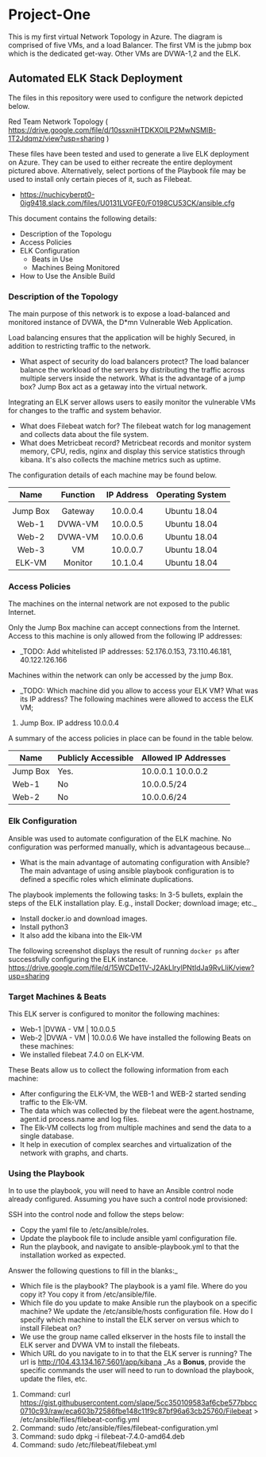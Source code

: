 # Project-One
This is my first virtual Network Topology in Azure. The diagram is comprised of five VMs, and a load Balancer. The first VM is the jubmp box which is the dedicated get-way. Other VMs are DVWA-1,2 and the ELK. 

## Automated ELK Stack Deployment

The files in this repository were used to configure the network depicted below.

Red Team Network Topology ( https://drive.google.com/file/d/10ssxniHTDKXOlLP2MwNSMIB-1T2Jdqmz/view?usp=sharing )

These files have been tested and used to generate a live ELK deployment on Azure. They can be used to either recreate the entire deployment pictured above. Alternatively, select portions of the Playbook file may be used to install only certain pieces of it, such as Filebeat.

  - https://nuchicyberpt0-0ig9418.slack.com/files/U0131LVGFE0/F0198CU53CK/ansible.cfg

This document contains the following details:
- Description of the Topologu
- Access Policies
- ELK Configuration
  - Beats in Use
  - Machines Being Monitored
- How to Use the Ansible Build


### Description of the Topology

The main purpose of this network is to expose a load-balanced and monitored instance of DVWA, the D*mn Vulnerable Web Application.

Load balancing ensures that the application will be highly Secured, in addition to restricting traffic to the network.
- What aspect of security do load balancers protect? The load balancer balance the workload of the servers by distributing the traffic across multiple servers inside the network. 
What is the advantage of a jump box? Jump Box act as a getaway into the virtual network.

Integrating an ELK server allows users to easily monitor the vulnerable VMs for changes to the traffic and system behavior.
 - What does Filebeat watch for? The filebeat watch for log management and collects data about the file system. 
 - What does Metricbeat record? Metricbeat records and monitor system memory, CPU, redis, nginx and display this service statistics through kibana. It's also collects the machine metrics such as uptime. 

The configuration details of each machine may be found below.


|   Name   	| Function  	| IP Address 	| Operating System 	|
|:--------:	|:---------:	|:----------:	|:----------------:	|
|          	|           	|            	|                  	|
| Jump Box 	|  Gateway  	|  10.0.0.4  	|   Ubuntu 18.04   	|
|   Web-1  	|  DVWA-VM  	|  10.0.0.5  	|   Ubuntu 18.04   	|
|   Web-2  	|  DVWA-VM   	|  10.0.0.6 	|   Ubuntu 18.04   	|
|   Web-3  	|    VM     	|  10.0.0.7  	|   Ubuntu 18.04   	|
| ELK-VM   	| Monitor   	|  10.1.0.4  	|   Ubuntu 18.04   	|

### Access Policies

The machines on the internal network are not exposed to the public Internet. 

Only the Jump Box machine can accept connections from the Internet. Access to this machine is only allowed from the following IP addresses:
- _TODO: Add whitelisted IP addresses: 52.176.0.153, 73.110.46.181, 40.122.126.166

Machines within the network can only be accessed by the jump Box.
- _TODO: Which machine did you allow to access your ELK VM? What was its IP address?
The following machines were allowed to access the ELK VM;
1. Jump Box. IP address 10.0.0.4


A summary of the access policies in place can be found in the table below.

| Name     | Publicly Accessible | Allowed IP Addresses |
|----------|---------------------|----------------------|
| Jump Box | Yes.                | 10.0.0.1 10.0.0.2    |
| Web-1    | No                  | 10.0.0.5/24          |
| Web-2    | No                  | 10.0.0.6/24          |
 
### Elk Configuration

Ansible was used to automate configuration of the ELK machine. No configuration was performed manually, which is advantageous because...
- What is the main advantage of automating configuration with Ansible? The main advantage of using ansible playbook configuration is to defined a specific roles which eliminate duplications. 

The playbook implements the following tasks:
 In 3-5 bullets, explain the steps of the ELK installation play. E.g., install Docker; download image; etc._
- Install docker.io and download images.
- Install python3 
- It also add the kibana into the Elk-VM 

The following screenshot displays the result of running `docker ps` after successfully configuring the ELK instance.
https://drive.google.com/file/d/15WCDe11V-J2AkLlrylPNtIdJa9RvLliK/view?usp=sharing

### Target Machines & Beats
This ELK server is configured to monitor the following machines:
- Web-1    |DVWA - VM | 10.0.0.5
- Web-2    |DVWA - VM | 10.0.0.6
We have installed the following Beats on these machines:
- We installed filebeat 7.4.0 on ELK-VM. 

These Beats allow us to collect the following information from each machine:
- After configuring the ELK-VM, the WEB-1 and WEB-2 started sending traffic to the Elk-VM. 
- The data which was collected by the filebeat were the agent.hostname, agent.id process.name and log files.
- The Elk-VM collects log from multiple machines and send the data to a single database. 
- It help in execution of complex searches and virtualization of the network with graphs, and charts. 
### Using the Playbook
In  to use the playbook, you will need to have an Ansible control node already configured. Assuming you have such a control node provisioned: 

SSH into the control node and follow the steps below:
- Copy the yaml file to /etc/ansible/roles.
- Update the playbook file to include ansible yaml configuration file. 
- Run the playbook, and navigate to ansible-playbook.yml to  that the installation worked as expected.

 Answer the following questions to fill in the blanks:_
- Which file is the playbook? The playbook is a yaml file. Where do you copy it? You copy it from /etc/ansible/file.
- Which file do you update to make Ansible run the playbook on a specific machine? We update the /etc/ansible/hosts configuration file. How do I specify which machine to install the ELK server on versus which to install Filebeat on?
- We use the group name called elkserver in the hosts file to install the ELK server and DVWA VM to install the filebeats. 
- Which URL do you navigate to in  to  that the ELK server is running? The url is http://104.43.134.167:5601/app/kibana
_As a **Bonus**, provide the specific commands the user will need to run to download the playbook, update the files, etc.
1. Command: curl https://gist.githubusercontent.com/slape/5cc350109583af6cbe577bbcc0710c93/raw/eca603b72586fbe148c11f9c87bf96a63cb25760/Filebeat > /etc/ansible/files/filebeat-config.yml
2. Command: sudo /etc/ansible/files/filebeat-configuration.yml
3. Command: sudo dpkg -i filebeat-7.4.0-amd64.deb
4. Command: sudo /etc/filebeat/filebeat.yml

